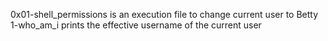 0x01-shell_permissions is an execution file to change current user to Betty
1-who_am_i prints the effective username of the current user
